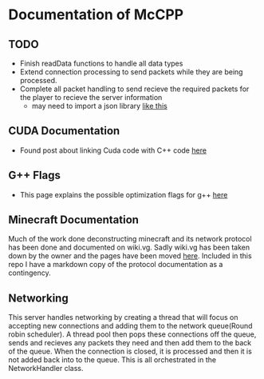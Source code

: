 # Documentation of McCPP

## TODO
- Finish readData functions to handle all data types
- Extend connection processing to send packets while they are being processed.
- Complete all packet handling to send recieve the required packets for the player to recieve the server information
    - may need to import a json library [like this](https://github.com/nlohmann/json)




## CUDA Documentation
- Found post about linking Cuda code with C++ code [here](https://stackoverflow.com/questions/9421108/how-can-i-compile-cuda-code-then-link-it-to-a-c-project)

## G++ Flags
- This page explains the possible optimization flags for g++ [here](https://clang.llvm.org/docs/CommandGuide/clang.html#code-generation-options)

## Minecraft Documentation
Much of the work done deconstructing minecraft and its network protocol has been done and documented on wiki.vg.  Sadly wiki.vg has been taken down by the owner and the pages have been moved [here](https://minecraft.wiki/w/Minecraft_Wiki:Projects/wiki.vg_merge).  Included in this repo I have a markdown copy of the protocol documentation as a contingency.

## Networking
This server handles networking by creating a thread that will focus on accepting new connections and adding them to the network queue(Round robin scheduler).  A thread pool then pops these connections off the queue, sends and recieves any packets they need and then add them to the back of the queue.  When the connection is closed, it is processed and then it is not added back into to the queue.  This is all orchestrated in the NetworkHandler class.